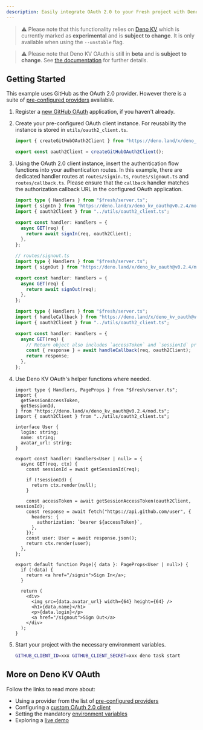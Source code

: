 ```yaml
---
description: Easily integrate OAuth 2.0 to your Fresh project with Deno KV OAuth.
---
```


> ⚠️ Please note that this functionality relies on
> [Deno KV](https://deno.com/manual/runtime/kv) which is currently marked as
> **experimental** and is **subject to change**. It is only available when using
> the `--unstable` flag.

> ⚠️ Please note that Deno KV OAuth is still in **beta** and is **subject to
> change**. See [the documentation](https://deno.land/x/deno_kv_oauth) for
> further details.

## Getting Started

This example uses GitHub as the OAuth 2.0 provider. However there is a suite of
[pre-configured providers](https://deno.land/x/deno_kv_oauth#pre-configured-oauth-20-clients)
available.

1. Register a [new GitHub OAuth](https://github.com/settings/applications/new)
   application, if you haven't already.
2. Create your pre-configured OAuth client instance. For reusability the
   instance is stored in `utils/oauth2_client.ts`.

   ```ts { "title": "utils/oauth2_client.ts" }
   import { createGitHubOAuth2Client } from "https://deno.land/x/deno_kv_oauth@v0.2.4/mod.ts";

   export const oauth2Client = createGitHubOAuth2Client();
   ```

3. Using the OAuth 2.0 client instance, insert the authentication flow functions
   into your authentication routes. In this example, there are dedicated handler
   routes at `routes/signin.ts`, `routes/signout.ts` and `routes/callback.ts`.
   Please ensure that the `callback` handler matches the authorization callback
   URL in the configured OAuth application.

   ```ts { "title": "routes/signin.ts" }
   import type { Handlers } from "$fresh/server.ts";
   import { signIn } from "https://deno.land/x/deno_kv_oauth@v0.2.4/mod.ts";
   import { oauth2Client } from "../utils/oauth2_client.ts";

   export const handler: Handlers = {
     async GET(req) {
       return await signIn(req, oauth2Client);
     },
   };
   ```

   ```ts { "title": "routes/signout.ts" }
   // routes/signout.ts
   import type { Handlers } from "$fresh/server.ts";
   import { signOut } from "https://deno.land/x/deno_kv_oauth@v0.2.4/mod.ts";

   export const handler: Handlers = {
     async GET(req) {
       return await signOut(req);
     },
   };
   ```

   ```ts { "title": "routes/callback.ts" }
   import type { Handlers } from "$fresh/server.ts";
   import { handleCallback } from "https://deno.land/x/deno_kv_oauth@v0.2.4/mod.ts";
   import { oauth2Client } from "../utils/oauth2_client.ts";

   export const handler: Handlers = {
     async GET(req) {
       // Return object also includes `accessToken` and `sessionId` properties.
       const { response } = await handleCallback(req, oauth2Client);
       return response;
     },
   };
   ```

4. Use Deno KV OAuth's helper functions where needed.

   ```tsx { "title": "routes/index.tsx" }
   import type { Handlers, PageProps } from "$fresh/server.ts";
   import {
     getSessionAccessToken,
     getSessionId,
   } from "https://deno.land/x/deno_kv_oauth@v0.2.4/mod.ts";
   import { oauth2Client } from "../utils/oauth2_client.ts";

   interface User {
     login: string;
     name: string;
     avatar_url: string;
   }

   export const handler: Handlers<User | null> = {
     async GET(req, ctx) {
       const sessionId = await getSessionId(req);

       if (!sessionId) {
         return ctx.render(null);
       }

       const accessToken = await getSessionAccessToken(oauth2Client, sessionId);
       const response = await fetch("https://api.github.com/user", {
         headers: {
           authorization: `bearer ${accessToken}`,
         },
       });
       const user: User = await response.json();
       return ctx.render(user);
     },
   };

   export default function Page({ data }: PageProps<User | null>) {
     if (!data) {
       return <a href="/signin">Sign In</a>;
     }

     return (
       <div>
         <img src={data.avatar_url} width={64} height={64} />
         <h1>{data.name}</h1>
         <p>{data.login}</p>
         <a href="/signout">Sign Out</a>
       </div>
     );
   }
   ```

5. Start your project with the necessary environment variables.

   ```sh { "title": "Terminal" }
   GITHUB_CLIENT_ID=xxx GITHUB_CLIENT_SECRET=xxx deno task start
   ```

## More on Deno KV OAuth

Follow the links to read more about:

- Using a provider from the list of
  [pre-configured providers](https://deno.land/x/deno_kv_oauth#pre-configured-oauth-20-clients)
- Configuring a
  [custom OAuth 2.0 client](https://deno.land/x/deno_kv_oauth#custom-oauth-20-client)
- Setting the mandatory
  [environment variables](https://deno.land/x/deno_kv_oauth#environment-variables)
- Exploring a [live demo](https://fresh-deno-kv-oauth-demo.deno.dev/)

